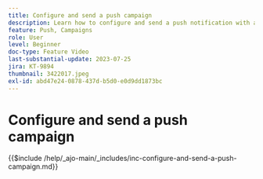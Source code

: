 ```yaml
---
title: Configure and send a push campaign
description: Learn how to configure and send a push notification with a campaign.
feature: Push, Campaigns
role: User
level: Beginner
doc-type: Feature Video
last-substantial-update: 2023-07-25
jira: KT-9894
thumbnail: 3422017.jpeg
exl-id: abd47e24-0878-437d-b5d0-e0d9dd1873bc
---
```

# Configure and send a push campaign

{{$include /help/_ajo-main/_includes/inc-configure-and-send-a-push-campaign.md}}
